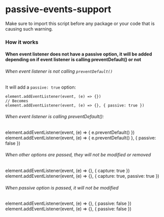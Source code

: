 # passive-events-support

Make sure to import this script before any package or your code that is causing such warning.

### How it works
#### When event listener does not have a passive option, it will be added depending on if event listener is calling preventDefault() or not
###### When event listener is not calling `preventDefault()`
It will add a `passive: true` option:
```
element.addEventListener(event, (e) => {})
// Becomes
element.addEventListener(event, (e) => {}, { passive: true })
```

###### When event listener is calling preventDefault():
element.addEventListener(event, (e) => { e.preventDefault() })
element.addEventListener(event, (e) => { e.preventDefault() }, { passive: false })

###### When other options are passed, they will not be modified or removed
element.addEventListener(event, (e) => {}, { capture: true })
element.addEventListener(event, (e) => {}, { capture: true, passive: true })

###### When passive option is passed, it will not be modified
element.addEventListener(event, (e) => {}, { passive: false })
element.addEventListener(event, (e) => {}, { passive: false })